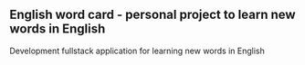 ## English word card - personal project to learn new words in English

Development fullstack application for learning new words in English
